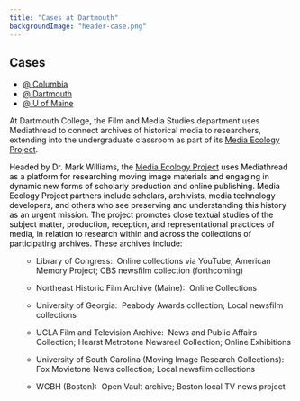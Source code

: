 ```yaml
---
title: "Cases at Dartmouth"
backgroundImage: "header-case.png"
---
```

<div class="panel-display reynolds clearfix ">

<section class="section">
<div class="container">
<div class="row-fluid">
<div class="reynolds-container reynolds-column-content clearfix">
<div class="reynolds-column-content-region reynolds-sidebar panel-panel span3">
<div class="reynolds-column-content-region-inner reynolds-sidebar-inner panel-panel-inner">
<div class="panel-pane pane-menu-tree pane-menu-cases cases-menu">

<h2 class="pane-title">Cases</h2>


<div class="pane-content">
<div class="menu-block-wrapper menu-block-ctools-menu-cases-1 menu-name-menu-cases parent-mlid-menu-cases:0 menu-level-1">
<ul class="menu clearfix"><li class="first leaf menu-mlid-1132"><a href="/cases/cases-columbia" title="">@ Columbia</a></li>
<li class="leaf active-trail active menu-mlid-1133"><a href="#" title="" class="active-trail active">@ Dartmouth</a></li>
<li class="last leaf menu-mlid-1134"><a href="/cases/cases-maine" title="">@ U of Maine</a></li>
</ul></div>
</div>


</div>
</div>
</div>
<div class="reynolds-column-content-region reynolds-content panel-panel span9">
<div class="reynolds-column-content-region-inner reynolds-content-inner panel-panel-inner">
<div class="panel-pane pane-entity-field pane-node-body case-body">



<div class="pane-content">
<div class="field field-name-body field-type-text-with-summary field-label-hidden"><div class="field-items"><div class="field-item even"><p>At Dartmouth College, the Film and Media Studies department uses Mediathread to connect archives of historical media to researchers, extending into the undergraduate classroom as part of its <a href="http://www.google.com/url?q=http%3A%2F%2Fsites.dartmouth.edu%2Fmediaecology%2F2013%2F05%2F16%2Fmedia-ecology-project-fights-to-save-cultural-history%2F&amp;sa=D&amp;sntz=1&amp;usg=AFQjCNHm5weyG5yHaFRq9b6QLOgNX1inuw" target="_blank">Media Ecology Project</a>.&nbsp;</p>
</div></div></div>  </div>


</div>
</div>
</div>
</div>
</div>
</div>
</section>

<footer class="section" id="footer" role="contentinfo">
<div class="container">
<div class="reynolds-container reynolds-column-content reynolds-column-content-row1 clearfix row-fluid">
<div class="reynolds-column-content-region reynolds-column reynolds-column1 panel-panel span4">
<div class="reynolds-column-content-region-inner reynolds-column-inner reynolds-column1-inner panel-panel-inner">
<div class="panel-pane pane-entity-field pane-node-field-case-study">



<div class="pane-content">
<div class="field field-name-field-case-study field-type-text-with-summary field-label-hidden"><div class="field-items"><div class="field-item even"><p><span style="color:#000000"></span><span style="color:#000000">Headed by Dr. Mark Williams, the <a href="http://www.google.com/url?q=http%3A%2F%2Fsites.dartmouth.edu%2Fmediaecology%2F2013%2F05%2F16%2Fmedia-ecology-project-fights-to-save-cultural-history%2F&amp;sa=D&amp;sntz=1&amp;usg=AFQjCNHm5weyG5yHaFRq9b6QLOgNX1inuw" target="_blank">Media Ecology Project</a> uses Mediathread as a platform for researching moving image materials and engaging in dynamic new forms of scholarly production and online publishing. Media Ecology Project partners include </span><span style="color:#000000">scholars, archivists, media technology developers, and others who see preserving and understanding this history as an urgent mission.</span><span style="color:#000000"> The project promotes close textual studies of the subject matter, production, reception, and representational practices of media, in relation to research within and across the collections of participating archives. These archives include:</span></p>
<ul>
<ul>
<li>
<p><a href="http://sites.dartmouth.edu/mediaecology/content-partners/content-partners/library-of-congress/" style="text-decoration:none">Library of Congress</a>: &nbsp;<a href="http://www.youtube.com/loc" style="text-decoration:none">Online collections</a> via YouTube; <a href="http://memory.loc.gov/ammem/index.html" style="text-decoration:none">American Memory Project</a>; CBS newsfilm collection (forthcoming)</p>
</li>
<li>
<p><a href="http://sites.dartmouth.edu/mediaecology/content-partners/content-partners/northeast-historic-film-archive/" style="text-decoration:none">Northeast Historic Film Archive</a> (Maine): &nbsp;<a href="http://oldfilm.org/collection/" style="text-decoration:none">Online Collections</a></p>
</li>
<li>
<p><a href="http://sites.dartmouth.edu/mediaecology/content-partners/content-partners/university-of-georgia/" style="text-decoration:none">University of Georgia</a>: &nbsp;<a href="http://www.libs.uga.edu/media/collections/peabody/" style="text-decoration:none">Peabody Awards</a> collection; Local <a href="http://www.libs.uga.edu/media/collections/newsfilm/index.html" style="text-decoration:none">newsfilm collections</a></p>
</li>
<li>
<p><a href="http://sites.dartmouth.edu/mediaecology/content-partners/content-partners/ucla-film-and-television-archive/" style="text-decoration:none">UCLA Film and Television Archive</a>: &nbsp;<a href="http://www.cinema.ucla.edu/education/NAPA" style="text-decoration:none">News and Public Affairs Collection</a>; <a href="http://www.cinema.ucla.edu/collections/hearst" style="text-decoration:none">Hearst Metrotone Newsreel Collection</a>; <a href="http://www.cinema.ucla.edu/collections/online-exhibitions" style="text-decoration:none">Online Exhibitions</a></p>
</li>
<li>
<p><a href="http://sites.dartmouth.edu/mediaecology/content-partners/content-partners/university-of-south-carolina/" style="text-decoration:none">University of South Carolina</a> (Moving Image Research Collections): <a href="http://library.sc.edu/mirc/list.html?cat=6" style="text-decoration:none">Fox Movietone News</a> collection; Local <a href="http://library.sc.edu/mirc/list.html?cat=1" style="text-decoration:none">newsfilm collections</a></p>
</li>
<li>
<p><a href="http://sites.dartmouth.edu/mediaecology/content-partners/content-partners/wgbh-boston/" style="text-decoration:none">WGBH</a> (Boston): &nbsp;<a href="http://openvault.wgbh.org/" style="text-decoration:none">Open Vault archive</a>; <a href="http://www.libs.uga.edu/media/collections/peabody/" style="text-decoration:none">Boston local TV news project</a></p>
</li>
</ul>
</ul>
</div></div></div>  </div>


</div>
</div>
</div>
<div class="reynolds-column-content-region reynolds-column reynolds-column2 panel-panel span4">
<div class="reynolds-column-content-region-inner reynolds-column-inner reynolds-column2-inner panel-panel-inner">
</div>
</div>
<div class="reynolds-column-content-region reynolds-column reynolds-column3 panel-panel span4">
<div class="reynolds-column-content-region-inner reynolds-column-inner reynolds-column3-inner panel-panel-inner">
</div>
</div>
</div>
</div>
</footer>

</div>
